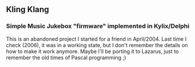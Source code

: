 ## Kling Klang

### Simple Music Jukebox "firmware" implemented in Kylix/Delphi

This is an abandoned project I started for a friend in April/2004. Last time I check (2006), it was in a working state, but I don't remember the details on how to make it work anymore. Maybe I'll be porting it to Lazarus, just to remember the old times of Pascal programming ;)
